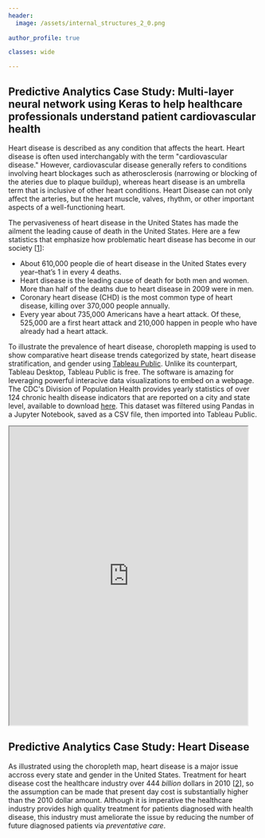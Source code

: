 ```yaml
---
header:
  image: /assets/internal_structures_2_0.png
  
author_profile: true

classes: wide

---
```


## Predictive Analytics Case Study: Multi-layer neural network using Keras to help healthcare professionals understand patient cardiovascular health 

Heart disease is described as any condition that affects the heart. Heart disease is often used interchangably with the term "cardiovascular disease." However, cardiovascular disease generally refers to conditions involving heart blockages such as atherosclerosis (narrowing or blocking of the ateries due to plaque buildup), whereas heart disease is an umbrella term that is inclusive of other heart conditions. Heart Disease can not only affect the arteries, but the heart muscle, valves, rhythm, or other important aspects of a well-functioning heart. 

The pervasiveness of heart disease in the United States has made the ailment the leading cause of death in the United States.
Here are a few statistics that emphasize how problematic heart disease has become in our society [[1](https://www.cdc.gov/heartdisease/facts.htm)]: 
- About 610,000 people die of heart disease in the United States every year–that’s 1 in every 4 deaths.
- Heart disease is the leading cause of death for both men and women. More than half of the deaths due to heart disease in 2009 were in men.
- Coronary heart disease (CHD) is the most common type of heart disease, killing over 370,000 people annually.
- Every year about 735,000 Americans have a heart attack. Of these, 525,000 are a first heart attack and 210,000 happen in people who have already had a heart attack.

To illustrate the prevalence of heart disease, choropleth mapping is used to show comparative heart disease trends categorized by state, heart disease stratification, and gender using [Tableau Public](https://public.tableau.com/en-us/s/). Unlike its counterpart, Tableau Desktop, Tableau Public is free. The software is amazing for leveraging powerful interacive data visualizations to embed on a webpage. The CDC's Division of Population Health provides yearly statistics of over 124 chronic health disease indicators that are reported on a city and state level, available to download [here](https://chronicdata.cdc.gov/Chronic-Disease-Indicators/U-S-Chronic-Disease-Indicators-CDI-/g4ie-h725). This dataset was filtered using Pandas in a Jupyter Notebook, saved as a CSV file, then imported into Tableau Public.

<iframe src = "https://public.tableau.com/views/PrevalenceofHeartDiseaseintheUnitedStates20145_0/Dashboard1?:showVizHome=no&:embed=true" width="95%" height="600"></iframe>


## Predictive Analytics Case Study: Heart Disease

As illustrated using the choropleth map, heart disease is a major issue accross every state and gender in the United States. Treatment for heart disease cost the healthcare industry over 444 _billion_ dollars in 2010 [[2](https://www.webmd.com/healthy-aging/features/heart-disease-medical-costs#1)], so the assumption can be made that present day cost is substantially higher than the 2010 dollar amount. Although it is imperative the healthcare industry provides high quality treatment for patients diagnosed with health disease, this industry must ameliorate the issue by reducing the number of future diagnosed patients via *preventative care*.






